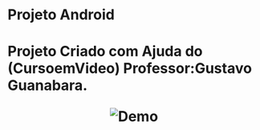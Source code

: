 <h1>Projeto Android<h1>
<p>Projeto Criado com Ajuda do (<a hrefhttps:="//www.youtube.com/c/CursoemV%C3%ADdeo">CursoemVideo</a>) Professor:Gustavo Guanabara.<p>
<p align="center">
<img alt="Demo" src="./imagens/Animação.gif"></p>